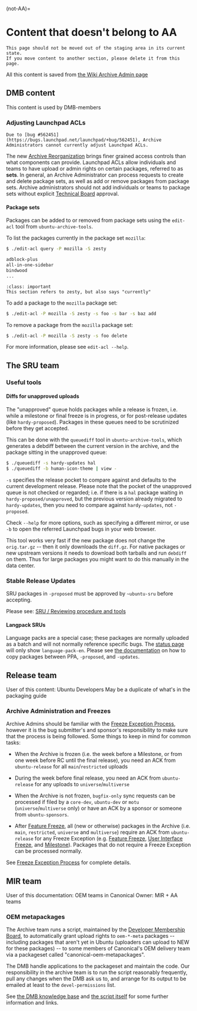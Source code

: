 (not-AA)=
# Content that doesn't belong to AA

```{important}
This page should not be moved out of the staging area in its current state.
If you move content to another section, please delete it from this page.
```


All this content is saved from
[the Wiki Archive Admin page](https://wiki.ubuntu.com/ArchiveAdministration)


## DMB content

This content is used by DMB-members
 
### Adjusting Launchpad ACLs

```{note}
Due to [bug #562451](https://bugs.launchpad.net/launchpad/+bug/562451), Archive
Administrators cannot currently adjust Launchpad ACLs.
```

The new [Archive Reorganization](https://wiki.ubuntu.com/ArchiveReorganisation)
brings finer grained access controls than what components can provide.
Launchpad ACLs allow individuals and teams to have upload or admin rights on
certain packages, referred to as **sets**. In general, an Archive Administrator
can process requests to create and delete package sets, as well as add or remove
packages from package sets. Archive administrators should not add individuals
or teams to package sets without explicit
[Technical Board](https://wiki.ubuntu.com/TechnicalBoard) approval.

#### Package sets

Packages can be added to or removed from package sets using the `edit-acl` tool
from `ubuntu-archive-tools`.

To list the packages currently in the package set `mozilla`:

```bash
$ ./edit-acl query -P mozilla -S zesty

adblock-plus
all-in-one-sidebar
bindwood
...
```

```{admonition} Update needed
:class: important
This section refers to zesty, but also says "currently"
```

To add a package to the `mozilla` package set:

```bash
$ ./edit-acl -P mozilla -S zesty -s foo -s bar -s baz add
```

To remove a package from the `mozilla` package set:

```bash
$ ./edit-acl -P mozilla -S zesty -s foo delete
```

For more information, please see `edit-acl --help`.


## The SRU team

### Useful tools

#### Diffs for unapproved uploads

The "unapproved" queue holds packages while a release is frozen, i.e. while a
milestone or final freeze is in progress, or for post-release updates (like
`hardy-proposed`). Packages in these queues need to be scrutinized before they
get accepted.

This can be done with the `queuediff` tool in `ubuntu-archive-tools`, which
generates a debdiff between the current version in the archive, and the
package sitting in the unapproved queue:

```bash
$ ./queuediff -s hardy-updates hal
$ ./queuediff -b human-icon-theme | view -
```

`-s` specifies the release pocket to compare against and defaults to the
current development release. Please note that the pocket of the unapproved
queue is not checked or regarded; i.e. if there is a `hal` package waiting in
`hardy-proposed/unapproved`, but the previous version already migrated to
`hardy-updates`, then you need to compare against `hardy-updates`, not
`-proposed`.

Check `--help` for more options, such as specifying a different mirror, or use
`-b` to open the referred Launchpad bugs in your web browser.

This tool works very fast if the new package does not change the
`orig.tar.gz` -- then it only downloads the `diff.gz`. For native packages or
new upstream versions it needs to download both tarballs and run `debdiff` on
them. Thus for large packages you might want to do this manually in the data
center.


### Stable Release Updates

SRU packages in `-proposed` must be approved by `~ubuntu-sru` before accepting.

Please see: [SRU / Reviewing procedure and tools](https://documentation.ubuntu.com/sru/en/latest/internal/#reviewing-procedure-and-tools)


#### Langpack SRUs

Language packs are a special case; these packages are normally uploaded as a
batch and will not normally reference specific bugs. The
[status page](https://ubuntu-archive-team.ubuntu.com/pending-sru.html) will
only show `language-pack-en`. Please see
[the documentation](https://git.launchpad.net/langpack-o-matic/tree/doc/operator-guide.txt)
on how to copy packages between PPA, `-proposed`, and `-updates`.


## Release team

User of this content: Ubuntu Developers 
May be a duplicate of what's in the packaging guide

### Archive Administration and Freezes

Archive Admins should be familiar with the
[Freeze Exception Process](https://wiki.ubuntu.com/FreezeExceptionProcess),
however it is the bug submitter's and sponsor's responsibility to make sure
that the process is being followed. Some things to keep in mind for common tasks:

* When the Archive is frozen (i.e. the week before a Milestone, or from one
  week before RC until the final release), you need an ACK from `ubuntu-release`
  for all `main`/`restricted` uploads

* During the week before final release, you need an ACK from `ubuntu-release`
  for any uploads to `universe`/`multiverse`

* When the Archive is not frozen, `bugfix-only` sync requests can be processed
  if filed by a `core-dev`, `ubuntu-dev` or `motu` (`universe`/`multiverse`
  only) or have an ACK by a sponsor or someone from `ubuntu-sponsors`.

* After [Feature Freeze](https://wiki.ubuntu.com/FeatureFreeze), all (new or
  otherwise) packages in the Archive (i.e. `main`, `restricted`, `universe` and
  `multiverse`) require an ACK from `ubuntu-release` for any
  Freeze Exception (e.g. [Feature Freeze](https://wiki.ubuntu.com/FeatureFreeze),
  [User Interface Freeze](https://wiki.ubuntu.com/UserInterfaceFreeze), and
  [Milestone](https://wiki.ubuntu.com/MilestoneProcess)). Packages that do not
  require a Freeze Exception can be processed normally.

See [Freeze Exception Process](https://wiki.ubuntu.com/FreezeExceptionProcess) for complete details.


## MIR team

User of this documentation: OEM teams in Canonical
Owner: MIR + AA teams

### OEM metapackages

The Archive team runs a script, maintained by the
[Developer Membership Board](https://wiki.ubuntu.com/DeveloperMembershipBoard),
to automatically grant upload rights to `oem-*-meta` packages -- including
packages that aren't yet in Ubuntu (uploaders can upload to NEW for these
packages) -- to some members of Canonical's OEM delivery team via a packageset called "canonical-oem-metapackages".

The DMB handle applications to the packageset and maintain the code. Our responsibility in the archive team is to run the script reasonably frequently, pull any changes when the DMB ask us to, and arrange for its output to be emailed at least to the `devel-permissions` list.

See [the DMB knowledge base](https://wiki.ubuntu.com/DeveloperMembershipBoard/KnowledgeBase#Canonical_OEM_metapackage_packageset)
and [the script itself](https://git.launchpad.net/~developer-membership-board/+git/oem-meta-packageset-sync/tree/oem-meta-packageset-sync)
for some further information and links.



